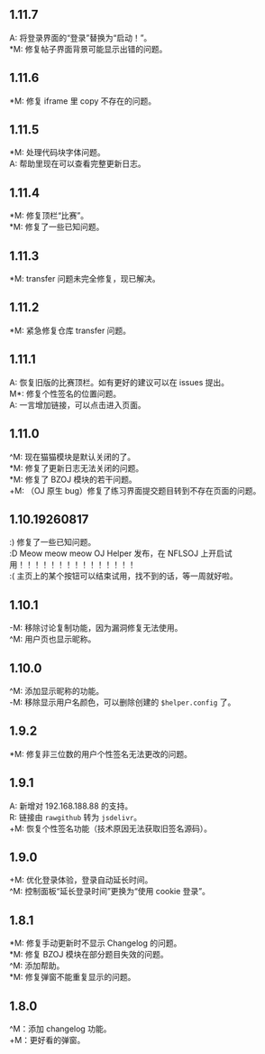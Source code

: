 ## 1.11.7

A: 将登录界面的“登录”替换为“启动！”。\
*M: 修复帖子界面背景可能显示出错的问题。

## 1.11.6

*M: 修复 iframe 里 copy 不存在的问题。

## 1.11.5

*M: 处理代码块字体问题。\
A: 帮助里现在可以查看完整更新日志。

## 1.11.4

*M: 修复顶栏“比赛”。\
*M: 修复了一些已知问题。

## 1.11.3

*M: transfer 问题未完全修复，现已解决。

## 1.11.2

*M: 紧急修复仓库 transfer 问题。

## 1.11.1

A: 恢复旧版的比赛顶栏。如有更好的建议可以在 issues 提出。\
M*: 修复个性签名的位置问题。\
A: 一言增加链接，可以点击进入页面。

## 1.11.0

^M: 现在猫猫模块是默认关闭的了。\
*M: 修复了更新日志无法关闭的问题。\
*M: 修复了 BZOJ 模块的若干问题。\
+M: （OJ 原生 bug）修复了练习界面提交题目转到不存在页面的问题。


## 1.10.19260817

:) 修复了一些已知问题。\
:D Meow meow meow OJ Helper 发布，在 NFLSOJ 上开启试用！！！！！！！！！！！！！！！\
:( 主页上的某个按钮可以结束试用，找不到的话，等一周就好啦。


## 1.10.1

-M: 移除讨论复制功能，因为漏洞修复无法使用。\
^M: 用户页也显示昵称。

## 1.10.0

^M: 添加显示昵称的功能。\
-M: 移除显示用户名颜色，可以删除创建的 `$helper.config` 了。

## 1.9.2

*M: 修复非三位数的用户个性签名无法更改的问题。

## 1.9.1

A: 新增对 192.168.188.88 的支持。\
R: 链接由 `rawgithub` 转为 `jsdelivr`。\
+M: 恢复个性签名功能（技术原因无法获取旧签名源码）。

## 1.9.0

+M: 优化登录体验，登录自动延长时间。\
^M: 控制面板“延长登录时间”更换为“使用 cookie 登录”。

## 1.8.1

*M: 修复手动更新时不显示 Changelog 的问题。\
*M: 修复 BZOJ 模块在部分题目失效的问题。\
^M: 添加帮助。\
*M: 修复弹窗不能重复显示的问题。

## 1.8.0

^M：添加 changelog 功能。\
+M：更好看的弹窗。